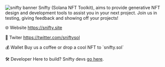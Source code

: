 ![snifty banner](https://github.com/snifty-squad/.github/img/snifty-banner.png)
Snifty (Solana NFT Toolkit), aims to provide generative NFT design and development tools to assist you in your next project. Join us in testing, giving feedback and showing off your projects!

🌐 Website
https://snifty.site 

🐤 Twiter
https://twitter.com/sniftysol

💰 Wallet
Buy us a coffee or drop a cool NFT to \`snifty.sol\`

🛠 Developer
Here to build? Snifty devs [go here]().
